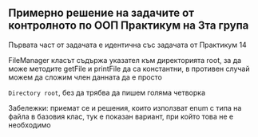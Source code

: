 ## Примерно решение на задачите от контролното по ООП Практикум на 3та група

Първата част от задачата е идентична със задачата от Практикум 14

FileManager класът съдържа указател към директорията root, за да може методите getFile и printFile да са константни, в противен случай можем да сложим член данната да е просто 

`Directory root`, без да трябва да пишем голяма четворка

Забележки: приемат се и решения, които използват enum с типа на файла в базовия клас, тук е показан вариант, при който това не е необходимо

